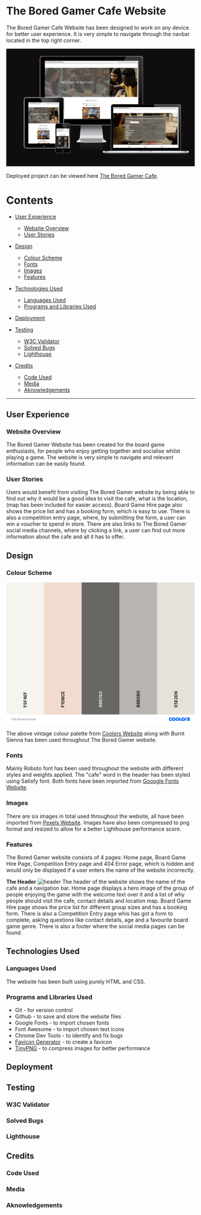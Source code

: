# The Bored Gamer Cafe Website

The Bored Gamer Cafe Website has been designed to work on any device for better user experience. It is very simple to navigate through the navbar located in the top right corner.

![Responsive The Bored Gamer website](assets/docs/amiresponsive.png)

Deployed project can be viewed here [The Bored Gamer Cafe](https://juliahoban.github.io/the-bored-gamer/).

# Contents

* [User Experience](#user-experience)
    * [Website Overview](#website-overview)
    * [User Stories](#user-stories)

* [Design](#design)
   * [Colour Scheme](#colour-scheme)
   * [Fonts](#fonts)
   * [Images](#images)
   * [Features](#features)

* [Technologies Used](#technologies-used)
    * [Languages Used](#languages)
    * [Programs and Libraries Used](#programs-and-libraries-used)

* [Deployment](#deployment)

* [Testing](#testing)
    * [W3C Validator](#w3c-validator)
    * [Solved Bugs](#solved-bugs)
    * [Lighthouse](#lighthouse)

* [Credits](#credits)
    * [Code Used](#code-used)
    * [Media](#media)
    * [Aknowledgements](#aknowledgements)

- - - 

## User Experience

### Website Overview

The Bored Gamer Website has been created for the board game enthusiasts, for people who enjoy getting together and socialise whilst playing a game. The website is very simple to navigate and relevant information can be easily found.

### User Stories

Users would benefit from visiting The Bored Gamer website by being able to find out why it would be a good idea to visit the cafe, what is the location, (map has been included for easier access). Board Game Hire page also shows the price list and has a booking form, which is easy to use. There is also a competition entry page, where, by submitting the form, a user can win a voucher to spend in store. There are also links to The Bored Gamer social media channels, where by clicking a link, a user can find out more information about the cafe and all it has to offer.

## Design

### Colour Scheme

![The Bored Gamer Website Colour Palette](assets/docs/bored-gamer-colour-palette.png)

The above vintage colour palette from [Coolors Website](https://coolors.co/) along with Burnt Sienna has been used throughout The Bored Gamer website.

### Fonts

Mainly Roboto font has been used throughout the website with different styles and weights applied. The "cafe" word in the header has been styled using Satisfy font. Both fonts have been imported from [Gooogle Fonts Website](https://fonts.google.com/).

### Images

There are six images in total used throughout the website, all have been imported from [Pexels Website](https://www.pexels.com/). Images have also been compressed to png format and resized to allow for a better Lighthouse performance score.

### Features

The Bored Gamer website consists of 4 pages: Home page, Board Game Hire Page, Competition Entry page and 404 Error page, which is hidden and would only be displayed if a user enters the name of the website incorrectly.

**The Header**
![header]()
The header of the website shows the name of the cafe and a navigation bar.
Home page displays a hero image of the group of people enjoying the game with the welcome text over it and a list of why people should visit the cafe, contact details and location map.
Board Game Hire page shows the price list for different group sizes and has a booking form.
There is also a Competition Entry page whis has got a form to complete, asking questions like contact details, age and a favourite board game genre.
There is also a footer where the social media pages can be found.

## Technologies Used

### Languages Used

The website has been built using purely HTML and CSS.

### Programs and Libraries Used
 
 * Git - for version control
 * Github - to save and store the website files
 * Google Fonts - to import chosen fonts
 * Font Awesome - to import chosen text icons
 * Chrome Dev Tools - to identify and fix bugs
 * [Favicon Generator](https://realfavicongenerator.net/) - to create a favicon
 * [TinyPNG](https://tinypng.com/) - to compress images for better performance

## Deployment

## Testing

### W3C Validator

### Solved Bugs

### Lighthouse

## Credits

### Code Used

### Media

### Aknowledgements